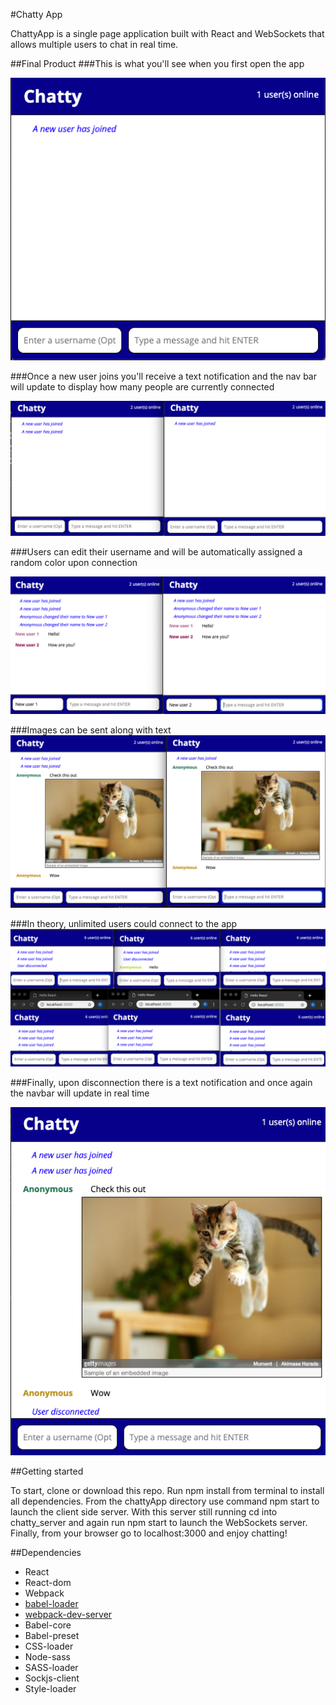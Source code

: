 #Chatty App

ChattyApp is a single page application built with React and WebSockets that allows multiple users to chat in real time.

##Final Product
###This is what you'll see when you first open the app

!['Screenshot of homepage](https://github.com/ronan-f/chattyApp/blob/master/docs/homescreen.png?raw=true)

###Once a new user joins you'll receive a text notification and the nav bar will update to display how many people are currently connected

!['Multiple users screenshot'](https://github.com/ronan-f/chattyApp/blob/master/docs/multipleUsers.png?raw=true)

###Users can edit their username and will be automatically assigned a random color upon connection

!['Change colors and usernames screenshot'](https://github.com/ronan-f/chattyApp/blob/master/docs/changeNamesColors.png)


###Images can be sent along with text
!['Images can be sent along with text'](https://github.com/ronan-f/chattyApp/blob/master/docs/sendImages.png)

###In theory, unlimited users could connect to the app
!['Unlimited users'](https://github.com/ronan-f/chattyApp/blob/master/docs/unlimitedUsers.png?raw=true)

###Finally, upon disconnection there is a text notification and once again the navbar will update in real time

!['User disconnected](https://github.com/ronan-f/chattyApp/blob/master/docs/disconnected.png?raw=true)


##Getting started

To start, clone or download this repo. Run npm install from terminal to install all dependencies. From the chattyApp directory use command npm start to launch the client side server. With this server still running cd into chatty_server and again run npm start to launch the WebSockets server. Finally, from your browser go to localhost:3000 and enjoy chatting!


##Dependencies

* React
* React-dom
* Webpack
* [babel-loader](https://github.com/babel/babel-loader)
* [webpack-dev-server](https://github.com/webpack/webpack-dev-server)
* Babel-core
* Babel-preset
* CSS-loader
* Node-sass
* SASS-loader
* Sockjs-client
* Style-loader

